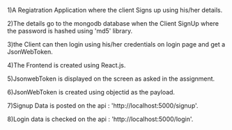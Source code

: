 1)A Regiatration Application where the client Signs up using his/her details.

2)The details go to the mongodb database when the Client SignUp where the password is hashed using 'md5' library.

3)the Client can then login using his/her credentials on login page and get a JsonWebToken.

4)The Frontend is created using React.js.

5)JsonwebToken is displayed on the screen as asked in the assignment.

6)JsonWebToken is created using objectid as the payload.

7)Signup Data is posted on the api : 'http://localhost:5000/signup'.

8)Login data is checked on the api : 'http://localhost:5000/login'.
